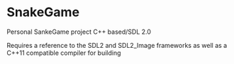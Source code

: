 # SnakeGame
Personal SankeGame project C++ based/SDL 2.0

Requires a reference to the SDL2 and SDL2_Image frameworks as well as a C++11 compatible compiler for building
